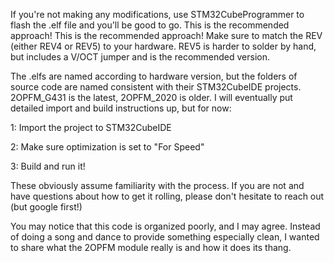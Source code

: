 If you're not making any modifications, use STM32CubeProgrammer to flash the .elf file and you'll be good to go. This is the recommended approach! This is the recommended approach! Make sure to match the REV (either REV4 or REV5) to your hardware. REV5 is harder to solder by hand, but includes a V/OCT jumper and is the recommended version. 


The .elfs are named according to hardware version, but the folders of source code are named consistent with their STM32CubeIDE projects. 2OPFM_G431 is the latest, 2OPFM_2020 is older. I will eventually put detailed import and build instructions up, but for now: 

1: Import the project to STM32CubeIDE

2: Make sure optimization is set to "For Speed" 

3: Build and run it! 

These obviously assume familiarity with the process. 
If you are not and have questions about how to get it rolling, please don't hesitate to reach out (but google first!) 

You may notice that this code is organized poorly, and I may agree. Instead of doing a song and dance to provide
something especially clean, I wanted to share what the 2OPFM module really is and how it does its thang. 
